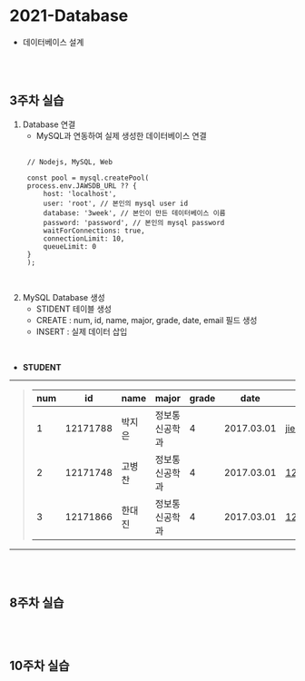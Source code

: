 # 2021-Database
- 데이터베이스 설계 

<br>
<br>

## 3주차 실습
1. Database 연결
    - MySQL과 연동하여 실제 생성한 데이터베이스 연결
    <pre>
    <code>
    // Nodejs, MySQL, Web

    const pool = mysql.createPool(
    process.env.JAWSDB_URL ?? {
        host: 'localhost',
        user: 'root', // 본인의 mysql user id
        database: '3week', // 본인이 만든 데이터베이스 이름
        password: 'password', // 본인의 mysql password
        waitForConnections: true,
        connectionLimit: 10,
        queueLimit: 0
    }
    );
    </code>
    </pre>
2. MySQL Database 생성
    - STIDENT 테이블 생성
    - CREATE : num, id, name, major, grade, date, email 필드 생성
    - INSERT : 실제 데이터 삽입

<br>

- **STUDENT**

***
>num|id|name|major|grade|date|email
>---|---|---|---|---|---|---|
>1|12171788|박지은|정보통신공학과|4|2017.03.01|jieunpark@inha.edu
>2|12171748|고병찬|정보통신공학과|4|2017.03.01|12171748@inha.edu
>3|12171866|한대진|정보통신공학과|4|2017.03.01|12171866@inha.edu
***

<br>
<br>

## 8주차 실습

<br>
<br>

## 10주차 실습